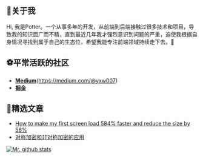 <!--
**yxw007/yxw007** is a ✨ _special_ ✨ repository because its `README.md` (this file) appears on your GitHub profile.

Here are some ideas to get you started:

- 🔭 I’m currently working on ...
- 🌱 I’m currently learning ...
- 👯 I’m looking to collaborate on ...
- 🤔 I’m looking for help with ...
- 💬 Ask me about ...
- 📫 How to reach me: ...
- 😄 Pronouns: ...
- ⚡ Fun fact: ...
-->

## 🚀关于我 

Hi, 我是Potter。一个从事多年的开发，从前端到后端接触过很多技术和项目，导致我的知识面广而不精，直到最近几年我才强烈意识到问题的严重，迫使我根据自身情况寻找到属于自己的生态位，希望我能专注前端领域持续走下去。💪

## ⚽平常活跃的社区
- [**Medium**](LV3)(https://medium.com/@yxw007)
- [**掘金**](https://juejin.cn/user/976022054640718)

## 🎇精选文章
- [How to make my first screen load 584% faster and reduce the size by 56%](https://medium.com/@yxw007/how-to-make-my-first-screen-load-584-faster-and-reduce-the-size-by-131-85351aa7bb4b)
- [对称加密和非对称加密的应用](https://juejin.cn/post/6913544153859096590)

[![Mr. github stats](https://github-readme-stats.vercel.app/api?username=yxw007)](https://vuescrolljs.yvescoding.org/)
